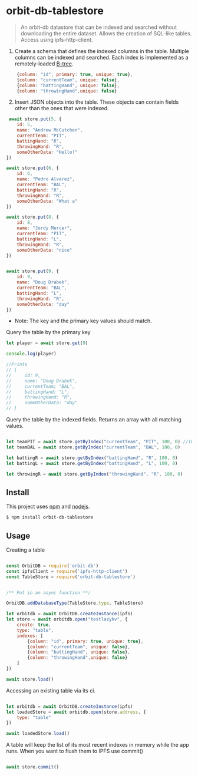 # orbit-db-tablestore

> An orbit-db datastore that can be indexed and searched without downloading the entire dataset. Allows the creation of SQL-like tables. Access using ipfs-http-client. 

1. Create a schema that defines the indexed columns in the table. Multiple columns can be indexed and searched. Each index is implemented as a remotely-loaded [B-tree](https://github.com/mmalmi/merkle-btree/).

```javascript
    {column: "id", primary: true, unique: true},
    {column: "currentTeam", unique: false},
    {column: "battingHand", unique: false},
    {column: "throwingHand",unique: false}
```

2. Insert JSON objects into the table. These objects can contain fields other than the ones that were indexed. 
     

```javascript
 await store.put(5, {
    id: 5,
    name: "Andrew McCutchen",
    currentTeam: "PIT",
    battingHand: "R",
    throwingHand: "R",
    someOtherData: "Hello!"
})

await store.put(6, {
    id: 6,
    name: "Pedro Alvarez",
    currentTeam: "BAL",
    battingHand: "R",
    throwingHand: "R",
    someOtherData: "What a"
})

await store.put(8, {
    id: 8,
    name: "Jordy Mercer",
    currentTeam: "PIT",
    battingHand: "L",
    throwingHand: "R",
    someOtherData: "nice"
})


await store.put(9, {
    id: 9,
    name: "Doug Drabek",
    currentTeam: "BAL",
    battingHand: "L",
    throwingHand: "R",
    someOtherData: "day"
})

```

* Note: The key and the primary key values should match.


Query the table by the primary key

```javascript
let player = await store.get(9)

console.log(player)

//Prints 
// {
//     id: 9,
//     name: "Doug Drabek",
//     currentTeam: "BAL",
//     battingHand: "L",
//     throwingHand: "R",
//     someOtherData: "day"
// }


```


Query the table by the indexed fields. Returns an array with all matching values.  

```javascript

let teamPIT = await store.getByIndex("currentTeam", "PIT", 100, 0) //100 is the limit and 0 is the offset
let teamBAL = await store.getByIndex("currentTeam", "BAL", 100, 0)

let battingR = await store.getByIndex("battingHand", "R", 100, 0)
let battingL = await store.getByIndex("battingHand", "L", 100, 0)

let throwingR = await store.getByIndex("throwingHand", "R", 100, 0)    

```






## Install

This project uses [npm](http://npmjs.com/) and [nodejs](https://nodejs.org/).


```sh
$ npm install orbit-db-tablestore
```

## Usage


Creating a table

```javascript

const OrbitDB = require('orbit-db')
const ipfsClient = require('ipfs-http-client')
const TableStore = require('orbit-db-tablestore')


/** Put in an async function **/

OrbitDB.addDatabaseType(TableStore.type, TableStore)

let orbitdb = await OrbitDB.createInstance(ipfs)
let store = await orbitdb.open("testlazykv", {
    create: true, 
    type: "table",
    indexes: [
        {column: "id", primary: true, unique: true},
        {column: "currentTeam", unique: false},
        {column: "battingHand", unique: false},
        {column: "throwingHand",unique: false}
    ]
})

await store.load()

```

Accessing an existing table via its ci. 

```javascript

let orbitdb = await OrbitDB.createInstance(ipfs)
let loadedStore = await orbitdb.open(store.address, {
    type: "table"
})

await loadedStore.load()

```

A table will keep the list of its most recent indexes in memory while the app runs. When you want to flush them to
IPFS use commit()


```javascript

await store.commit()

```






  